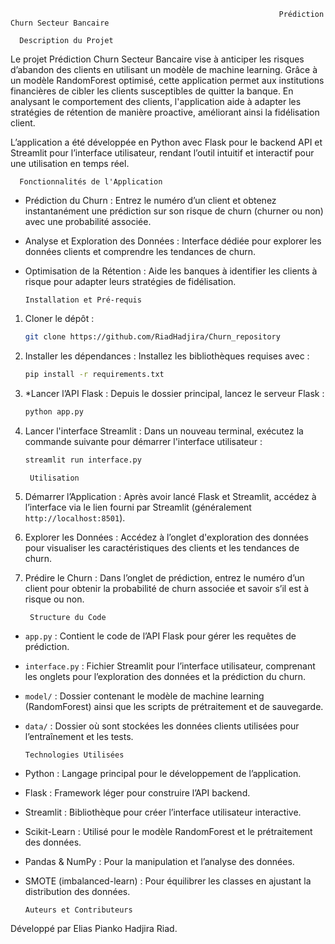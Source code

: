                                                                 Prédiction Churn Secteur Bancaire

	  Description du Projet

Le projet Prédiction Churn Secteur Bancaire vise à anticiper les risques d’abandon des clients en utilisant un modèle de machine learning. 
Grâce à un modèle RandomForest optimisé, cette application permet aux institutions financières de cibler les clients susceptibles de quitter la banque. 
En analysant le comportement des clients, l'application aide à adapter les stratégies de rétention de manière proactive, améliorant ainsi la fidélisation client.

L’application a été développée en Python avec Flask pour le backend API et Streamlit pour l’interface utilisateur, rendant l’outil intuitif et interactif pour une utilisation en temps réel.

	  Fonctionnalités de l'Application

- Prédiction du Churn : Entrez le numéro d’un client et obtenez instantanément une prédiction sur son risque de churn (churner ou non) avec une probabilité associée.
- Analyse et Exploration des Données : Interface dédiée pour explorer les données clients et comprendre les tendances de churn.
- Optimisation de la Rétention : Aide les banques à identifier les clients à risque pour adapter leurs stratégies de fidélisation.

	  Installation et Pré-requis

1. Cloner le dépôt :
   ```bash
   git clone https://github.com/RiadHadjira/Churn_repository
   ```

2. Installer les dépendances :
Installez les bibliothèques requises avec :
   ```bash
   pip install -r requirements.txt
   ```

3. *Lancer l’API Flask :
   Depuis le dossier principal, lancez le serveur Flask :
   ```bash
   python app.py
   ```

4. Lancer l'interface Streamlit :
   Dans un nouveau terminal, exécutez la commande suivante pour démarrer l'interface utilisateur :
   ```bash
   streamlit run interface.py
   ```

	    Utilisation

1. Démarrer l’Application : Après avoir lancé Flask et Streamlit, accédez à l’interface via le lien fourni par Streamlit (généralement `http://localhost:8501`).
2. Explorer les Données : Accédez à l’onglet d'exploration des données pour visualiser les caractéristiques des clients et les tendances de churn.
3. Prédire le Churn : Dans l’onglet de prédiction, entrez le numéro d’un client pour obtenir la probabilité de churn associée et savoir s’il est à risque ou non.

	    Structure du Code

- `app.py` : Contient le code de l’API Flask pour gérer les requêtes de prédiction.
- `interface.py` : Fichier Streamlit pour l’interface utilisateur, comprenant les onglets pour l’exploration des données et la prédiction du churn.
- `model/` : Dossier contenant le modèle de machine learning (RandomForest) ainsi que les scripts de prétraitement et de sauvegarde.
- `data/` : Dossier où sont stockées les données clients utilisées pour l’entraînement et les tests.

	  Technologies Utilisées

- Python : Langage principal pour le développement de l’application.
- Flask : Framework léger pour construire l’API backend.
- Streamlit : Bibliothèque pour créer l’interface utilisateur interactive.
- Scikit-Learn : Utilisé pour le modèle RandomForest et le prétraitement des données.
- Pandas & NumPy : Pour la manipulation et l’analyse des données.
- SMOTE (imbalanced-learn) : Pour équilibrer les classes en ajustant la distribution des données.

	  Auteurs et Contributeurs

Développé par Elias Pianko Hadjira Riad.  
